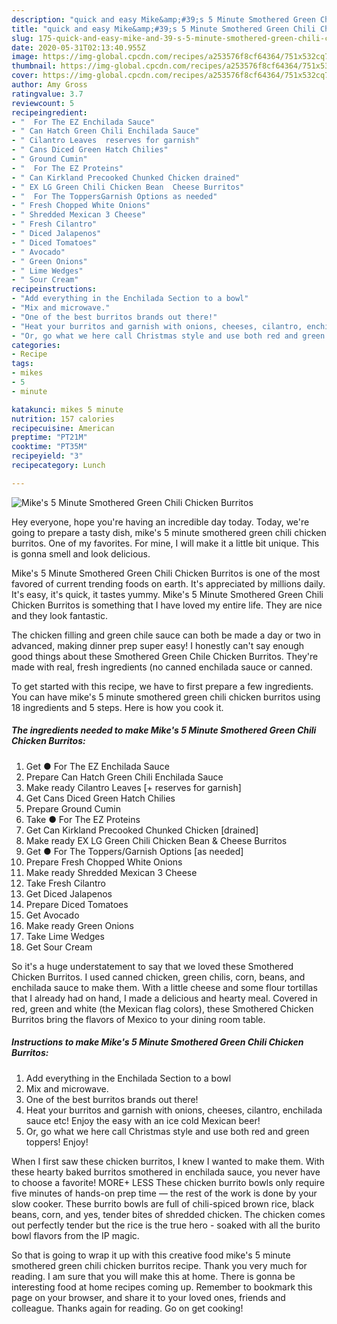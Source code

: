 ```yaml
---
description: "quick and easy Mike&amp;#39;s 5 Minute Smothered Green Chili Chicken Burritos | how long to fry Mike&amp;#39;s 5 Minute Smothered Green Chili Chicken Burritos"
title: "quick and easy Mike&amp;#39;s 5 Minute Smothered Green Chili Chicken Burritos | how long to fry Mike&amp;#39;s 5 Minute Smothered Green Chili Chicken Burritos"
slug: 175-quick-and-easy-mike-and-39-s-5-minute-smothered-green-chili-chicken-burritos-how-long-to-fry-mike-and-39-s-5-minute-smothered-green-chili-chicken-burritos
date: 2020-05-31T02:13:40.955Z
image: https://img-global.cpcdn.com/recipes/a253576f8cf64364/751x532cq70/mikes-5-minute-smothered-green-chili-chicken-burritos-recipe-main-photo.jpg
thumbnail: https://img-global.cpcdn.com/recipes/a253576f8cf64364/751x532cq70/mikes-5-minute-smothered-green-chili-chicken-burritos-recipe-main-photo.jpg
cover: https://img-global.cpcdn.com/recipes/a253576f8cf64364/751x532cq70/mikes-5-minute-smothered-green-chili-chicken-burritos-recipe-main-photo.jpg
author: Amy Gross
ratingvalue: 3.7
reviewcount: 5
recipeingredient:
- "  For The EZ Enchilada Sauce"
- " Can Hatch Green Chili Enchilada Sauce"
- " Cilantro Leaves  reserves for garnish"
- " Cans Diced Green Hatch Chilies"
- " Ground Cumin"
- "  For The EZ Proteins"
- " Can Kirkland Precooked Chunked Chicken drained"
- " EX LG Green Chili Chicken Bean  Cheese Burritos"
- "  For The ToppersGarnish Options as needed"
- " Fresh Chopped White Onions"
- " Shredded Mexican 3 Cheese"
- " Fresh Cilantro"
- " Diced Jalapenos"
- " Diced Tomatoes"
- " Avocado"
- " Green Onions"
- " Lime Wedges"
- " Sour Cream"
recipeinstructions:
- "Add everything in the Enchilada Section to a bowl"
- "Mix and microwave."
- "One of the best burritos brands out there!"
- "Heat your burritos and garnish with onions, cheeses, cilantro, enchilada sauce etc! Enjoy the easy with an ice cold Mexican beer!"
- "Or, go what we here call Christmas style and use both red and green toppers! Enjoy!"
categories:
- Recipe
tags:
- mikes
- 5
- minute

katakunci: mikes 5 minute 
nutrition: 157 calories
recipecuisine: American
preptime: "PT21M"
cooktime: "PT35M"
recipeyield: "3"
recipecategory: Lunch

---
```



![Mike&#39;s 5 Minute Smothered Green Chili Chicken Burritos](https://img-global.cpcdn.com/recipes/a253576f8cf64364/751x532cq70/mikes-5-minute-smothered-green-chili-chicken-burritos-recipe-main-photo.jpg)

Hey everyone, hope you're having an incredible day today. Today, we're going to prepare a tasty dish, mike&#39;s 5 minute smothered green chili chicken burritos. One of my favorites. For mine, I will make it a little bit unique. This is gonna smell and look delicious.

Mike&#39;s 5 Minute Smothered Green Chili Chicken Burritos is one of the most favored of current trending foods on earth. It's appreciated by millions daily. It's easy, it's quick, it tastes yummy. Mike&#39;s 5 Minute Smothered Green Chili Chicken Burritos is something that I have loved my entire life. They are nice and they look fantastic.

The chicken filling and green chile sauce can both be made a day or two in advanced, making dinner prep super easy! I honestly can&#39;t say enough good things about these Smothered Green Chile Chicken Burritos. They&#39;re made with real, fresh ingredients (no canned enchilada sauce or canned.


To get started with this recipe, we have to first prepare a few ingredients. You can have mike&#39;s 5 minute smothered green chili chicken burritos using 18 ingredients and 5 steps. Here is how you cook it.

<!--inarticleads1-->

##### The ingredients needed to make Mike&#39;s 5 Minute Smothered Green Chili Chicken Burritos:

1. Get  ● For The EZ Enchilada Sauce
1. Prepare  Can Hatch Green Chili Enchilada Sauce
1. Make ready  Cilantro Leaves [+ reserves for garnish]
1. Get  Cans Diced Green Hatch Chilies
1. Prepare  Ground Cumin
1. Take  ● For The EZ Proteins
1. Get  Can Kirkland Precooked Chunked Chicken [drained]
1. Make ready  EX LG Green Chili Chicken Bean &amp; Cheese Burritos
1. Get  ● For The Toppers/Garnish Options [as needed]
1. Prepare  Fresh Chopped White Onions
1. Make ready  Shredded Mexican 3 Cheese
1. Take  Fresh Cilantro
1. Get  Diced Jalapenos
1. Prepare  Diced Tomatoes
1. Get  Avocado
1. Make ready  Green Onions
1. Take  Lime Wedges
1. Get  Sour Cream


So it&#39;s a huge understatement to say that we loved these Smothered Chicken Burritos. I used canned chicken, green chilis, corn, beans, and enchilada sauce to make them. With a little cheese and some flour tortillas that I already had on hand, I made a delicious and hearty meal. Covered in red, green and white (the Mexican flag colors), these Smothered Chicken Burritos bring the flavors of Mexico to your dining room table. 

<!--inarticleads2-->

##### Instructions to make Mike&#39;s 5 Minute Smothered Green Chili Chicken Burritos:

1. Add everything in the Enchilada Section to a bowl
1. Mix and microwave.
1. One of the best burritos brands out there!
1. Heat your burritos and garnish with onions, cheeses, cilantro, enchilada sauce etc! Enjoy the easy with an ice cold Mexican beer!
1. Or, go what we here call Christmas style and use both red and green toppers! Enjoy!


When I first saw these chicken burritos, I knew I wanted to make them. With these hearty baked burritos smothered in enchilada sauce, you never have to choose a favorite! MORE+ LESS These chicken burrito bowls only require five minutes of hands-on prep time — the rest of the work is done by your slow cooker. These burrito bowls are full of chili-spiced brown rice, black beans, corn, and yes, tender bites of shredded chicken. The chicken comes out perfectly tender but the rice is the true hero - soaked with all the burito bowl flavors from the IP magic. 

So that is going to wrap it up with this creative food mike&#39;s 5 minute smothered green chili chicken burritos recipe. Thank you very much for reading. I am sure that you will make this at home. There is gonna be interesting food at home recipes coming up. Remember to bookmark this page on your browser, and share it to your loved ones, friends and colleague. Thanks again for reading. Go on get cooking!
